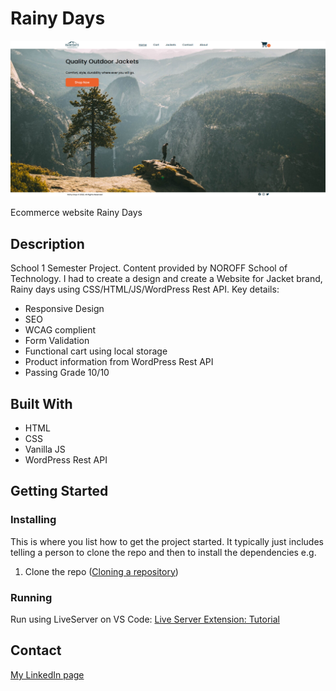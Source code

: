 # Rainy Days

![image](/images/Screenshot%202023-03-06%20145716.png)

Ecommerce website Rainy Days

## Description

School 1 Semester Project. Content provided by NOROFF School of Technology.
I had to create a design and create a Website for Jacket brand, Rainy days using CSS/HTML/JS/WordPress Rest API. Key details:

-   Responsive Design
-   SEO
-   WCAG complient
-   Form Validation
-   Functional cart using local storage
-   Product information from WordPress Rest API
-   Passing Grade 10/10

## Built With

-   HTML
-   CSS
-   Vanilla JS
-   WordPress Rest API

## Getting Started

### Installing

This is where you list how to get the project started. It typically just includes telling a person to clone the repo and then to install the dependencies e.g.

1. Clone the repo ([Cloning a repository](https://docs.github.com/en/repositories/creating-and-managing-repositories/cloning-a-repository))

### Running

Run using LiveServer on VS Code:
[Live Server Extension: Tutorial](https://www.youtube.com/watch?v=ZfCi0Is9gLU)

## Contact

[My LinkedIn page](https://www.linkedin.com/in/mindaugas-bankauskas-37445a144/)
